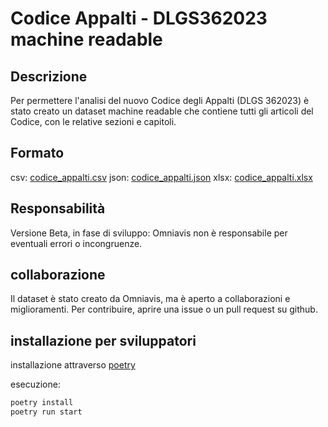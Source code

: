 # Codice Appalti - DLGS362023 machine readable


## Descrizione
Per permettere l'analisi del nuovo Codice degli Appalti (DLGS 362023) è stato creato un dataset machine readable che contiene tutti gli articoli del Codice, con le relative sezioni e capitoli.

## Formato
csv: [codice_appalti.csv](codice_appalti.csv)
json: [codice_appalti.json](codice_appalti.json)
xlsx: [codice_appalti.xlsx](codice_appalti.xlsx)

## Responsabilità
Versione Beta, in fase di sviluppo: Omniavis non è responsabile per eventuali errori o incongruenze.

## collaborazione
Il dataset è stato creato da Omniavis, ma è aperto a collaborazioni e miglioramenti. Per contribuire, aprire una issue o un pull request su github.

## installazione per sviluppatori
installazione attraverso [poetry](https://python-poetry.org/)

esecuzione:
```bash
poetry install
poetry run start
```